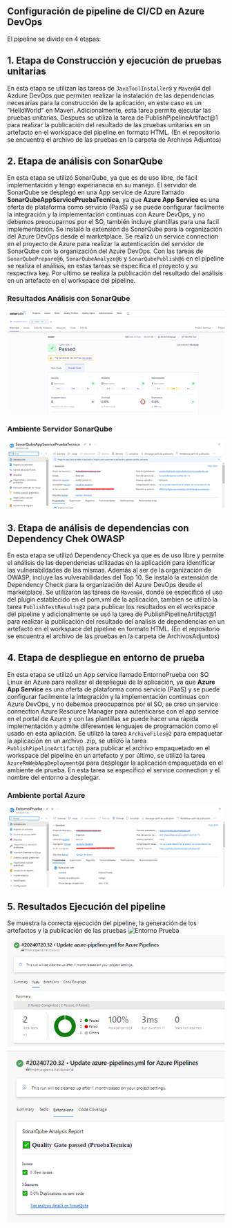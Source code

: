 ## **Configuración de pipeline de CI/CD en Azure DevOps**
El pipeline se divide en 4 etapas: 
## **1. Etapa de Construcción y ejecución de pruebas unitarias**
En esta etapa se utilizan las tareas de `JavaToolInstaller@` y `Maven@4` del Azdure DevOps que permiten realizar la instalación de las dependencias necesarias para la construcción de la aplicación, en este caso es un "HelloWorld" en Maven. Adicionalmente, esta tarea permite ejecutar las pruebas unitarias. Despues se utiliza la tarea de PublishPipelineArtifact@1 para realizar la publicación del resultado de las pruebas unitarias en un artefacto en el workspace del pipeline en formato HTML. (En el repositorio se encuentra el archivo de las pruebas en la carpeta de Archivos Adjuntos)

## **2. Etapa de análisis con SonarQube**
En esta etapa se utilizó SonarQube, ya que es de uso libre, de fácil implementación y tengo experianecia en su manejo. El servidor de SonarQube se desplegó en una App service de Azure llamado **SonarQubeAppServicePruebaTecnica**, ya que **Azure App Service** es una oferta de plataforma como servicio (PaaS) y se puede configurar facilmente la integración y la implementación continuas con Azure DevOps, y no debemos preocuparnos por el SO, también incluye plantillas para una facil implementación. Se instaló la extensión de SonarQube para la organización del Azure DevOps desde el marketplace. Se realizó un service connection en el proyecto de Azure para realizar la autenticación del servidor de SonarQube con la organización del Azure DevOps. Con las tareas de `SonarQubePrepare@6`, `SonarQubeAnalyze@6` y `SonarQubePublish@6` en el pipeline se realiza el análisis, en estas tareas se especifica el proyecto y su respectiva key. Por ultimo se realiza la publicación del resultado del análisis en un artefacto en el workspace del pipeline.
### Resultados Análisis con SonarQube
![Analisis SonarQube](ArchivosAdjuntos/analisisSonarQube.png)
### Ambiente Servidor SonarQube
![Entorno SonarQube](ArchivosAdjuntos/SonarQube.png)
## **3. Etapa de análisis de dependencias con Dependency Chek OWASP**
En esta etapa se utilizó Dependency Check ya que es de uso libre y permite el análisis de las dependencias utilizadas en la aplicación para identificar las vulnerabildades de las mismas. Además al ser de la organización de OWASP, incluye las vulverabilidades del Top 10. Se instaló la extensión de Dependency Check para la organización del Azure DevOps desde el marketplace. Se utilizaron las tareas de `Maven@4`, donde se especificó el uso del plugin establecido en el pom.xml de la aplicación, tambien se utilizó la tarea `PublishTestResults@2` para publicar los resultados en el workspace del pipeline y adicionalmente se usó la tarea de PublishPipelineArtifact@1 para realizar la publicación del resultado del analisis de dependencias en un artefacto en el workspace del pipeline en formato HTML. (En el repositorio se encuentra el archivo de las pruebas en la carpeta de ArchivosAdjuntos)


## **4. Etapa de despliegue en entorno de prueba**
En esta etapa se utilizó un App service llamado EntornoPrueba con SO Linux en Azure para realizar el despliegue de la aplicación, ya que **Azure App Service** es una oferta de plataforma como servicio (PaaS) y se puede configurar facilmente la integración y la implementación continuas con Azure DevOps, y no debemos preocuparnos por el SO, se creo un service connection Azure Resource Manager para autenticarse con el app service en el portal de Azure y con las plantillas se puede hacer una rápida implementación y admite diferewntes lenguajes de programación como el usado en esta apliación. Se utilizó la tarea `ArchiveFiles@2` para empaquetar la aplicación en un archivo .zip, se utilizó la tarea `PublishPipelineArtifact@1` para publicar el archivo empaquetado en el workspace del pipeline en un artefacto y por último, se utilizó la tarea `AzureRmWebAppDeployment@4` para desplegar la aplicación empaquetada en el ambiente de prueba. En esta tarea se especificó el service connection y el nombre del entorno a desplegar.
### Ambiente portal Azure
 ![Entorno Prueba](ArchivosAdjuntos/EntornoPrueba.png)
## **5. Resultados Ejecución del pipeline**
Se muestra la correcta ejecución del pipeline, la generación de los artefactos y la publicación de las pruebas
![Entorno Prueba](ArchivosAdjuntos/Ejecuciónpipeline.png)
![Entorno Prueba](ArchivosAdjuntos/Publicacion.png)
![Entorno Prueba](ArchivosAdjuntos/publicacionsonar.png)
